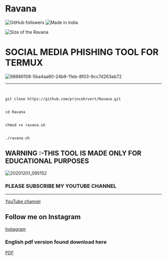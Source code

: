# Ravana

![GitHub followers](https://img.shields.io/github/followers/princekrvert?color=%23ff00ff&logoColor=%2300FF00&style=for-the-badge)
![Made in india](https://img.shields.io/badge/MADE%20IN%20-INDIA-green?style=for-the-badge&logo=appveyor)

![Size of the Ravana](https://img.shields.io/github/languages/code-size/princekrvert/Ravana?color=%2300ff&label=Ravana&style=for-the-badge)

 # SOCIAL MEDIA PHISHING TOOL FOR TERMUX
 ![98886108-5ba4aa80-24b9-11eb-8f03-9cc7d263ab72](https://user-images.githubusercontent.com/56459297/100311448-d00d3c80-2fd5-11eb-9f28-668055b3ea4d.jpg)


 ***
```
 

git clone https://github.com/princekrvert/Ravana.git
 
 
cd Ravana
 
 
chmod +x ravana.sh
 
  
./ravana.sh

```
 
 
## WARNING :-THIS TOOL IS MADE ONLY FOR EDUCATIONAL PURPOSES
 
 
 
![20201201_095152](https://user-images.githubusercontent.com/56459297/100697062-032b4380-33bb-11eb-897f-81f918f3fcd8.jpg)

 
 
 
### PLEASE SUBSCRIBE MY YOUTUBE CHANNEL
--- 
[YouTube channel](https://m.youtube.com/c/Princeweb "prince web")
## Follow me on Instagram 
[Instagram](https://Instagram.com/sirprincekrvert)
### English pdf version found download here
[PDF](http://www.mediafire.com/file/rgoq0g9yjwytm42/Ravana.docx/file)


